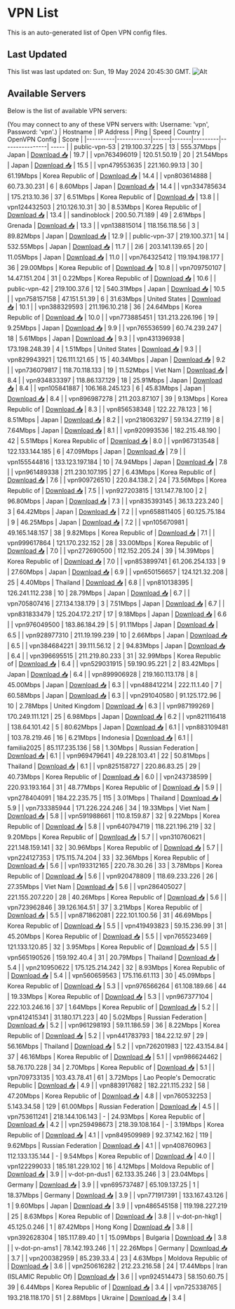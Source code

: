 # VPN List

This is an auto-generated list of Open VPN config files.

## Last Updated

This list was last updated on: Sun, 19 May 2024 20:45:30 GMT.
![Alt](https://repobeats.axiom.co/api/embed/186b98318ef1479477931607c1ad7d823f12451f.svg "Repobeats analytics image")

## Available Servers

Below is the list of available VPN servers:

(You may connect to any of these VPN servers with: Username: 'vpn', Password: 'vpn'.)
| Hostname | IP Address | Ping | Speed | Country | OpenVPN Config | Score |
|----------|------------|------|-------|---------|----------------| ----- |
| public-vpn-53 | 219.100.37.225 | 13 | 555.37Mbps | Japan | [Download 📥](./configs/server_0_JP.ovpn) | 19.7 |
| vpn763496019 | 120.51.50.19 | 20 | 21.54Mbps | Japan | [Download 📥](./configs/server_1_JP.ovpn) | 15.5 |
| vpn479553635 | 221.160.99.13 | 30 | 61.19Mbps | Korea Republic of | [Download 📥](./configs/server_2_KR.ovpn) | 14.4 |
| vpn803614888 | 60.73.30.231 | 6 | 8.60Mbps | Japan | [Download 📥](./configs/server_3_JP.ovpn) | 14.4 |
| vpn334785634 | 175.213.10.36 | 37 | 6.51Mbps | Korea Republic of | [Download 📥](./configs/server_4_KR.ovpn) | 13.8 |
| vpn124432503 | 210.126.10.31 | 30 | 8.53Mbps | Korea Republic of | [Download 📥](./configs/server_5_KR.ovpn) | 13.4 |
| sandinoblock | 200.50.71.189 | 49 | 2.61Mbps | Grenada | [Download 📥](./configs/server_6_GD.ovpn) | 13.3 |
| vpn138815014 | 118.156.118.56 | 3 | 89.82Mbps | Japan | [Download 📥](./configs/server_7_JP.ovpn) | 12.9 |
| public-vpn-37 | 219.100.37.1 | 14 | 532.55Mbps | Japan | [Download 📥](./configs/server_8_JP.ovpn) | 11.7 |
| 2i6 | 203.141.139.65 | 20 | 11.05Mbps | Japan | [Download 📥](./configs/server_9_JP.ovpn) | 11.0 |
| vpn764325412 | 119.194.198.177 | 36 | 29.00Mbps | Korea Republic of | [Download 📥](./configs/server_10_KR.ovpn) | 10.8 |
| vpn709750107 | 14.47.151.204 | 31 | 0.22Mbps | Korea Republic of | [Download 📥](./configs/server_11_KR.ovpn) | 10.6 |
| public-vpn-42 | 219.100.37.6 | 12 | 540.31Mbps | Japan | [Download 📥](./configs/server_12_JP.ovpn) | 10.5 |
| vpn758157158 | 47.151.51.39 | 6 | 31.63Mbps | United States | [Download 📥](./configs/server_13_US.ovpn) | 10.1 |
| vpn388329593 | 211.196.10.218 | 36 | 24.64Mbps | Korea Republic of | [Download 📥](./configs/server_14_KR.ovpn) | 10.0 |
| vpn773885451 | 131.213.226.196 | 19 | 9.25Mbps | Japan | [Download 📥](./configs/server_15_JP.ovpn) | 9.9 |
| vpn765536599 | 60.74.239.247 | 18 | 5.61Mbps | Japan | [Download 📥](./configs/server_16_JP.ovpn) | 9.3 |
| vpn431396938 | 173.198.248.39 | 4 | 1.51Mbps | United States | [Download 📥](./configs/server_17_US.ovpn) | 9.3 |
| vpn829943921 | 126.111.121.65 | 15 | 40.34Mbps | Japan | [Download 📥](./configs/server_18_JP.ovpn) | 9.2 |
| vpn736079817 | 118.70.118.133 | 19 | 11.52Mbps | Viet Nam | [Download 📥](./configs/server_19_VN.ovpn) | 8.4 |
| vpn934833397 | 118.86.137.129 | 18 | 25.91Mbps | Japan | [Download 📥](./configs/server_20_JP.ovpn) | 8.4 |
| vpn105841887 | 106.168.245.123 | 6 | 45.83Mbps | Japan | [Download 📥](./configs/server_21_JP.ovpn) | 8.4 |
| vpn896987278 | 211.203.87.107 | 39 | 9.13Mbps | Korea Republic of | [Download 📥](./configs/server_22_KR.ovpn) | 8.3 |
| vpn856538348 | 122.22.78.123 | 16 | 8.51Mbps | Japan | [Download 📥](./configs/server_23_JP.ovpn) | 8.2 |
| vpn218063297 | 59.134.27.119 | 8 | 7.64Mbps | Japan | [Download 📥](./configs/server_24_JP.ovpn) | 8.1 |
| vpn920993536 | 182.215.48.190 | 42 | 5.51Mbps | Korea Republic of | [Download 📥](./configs/server_25_KR.ovpn) | 8.0 |
| vpn967313548 | 122.133.144.185 | 6 | 47.09Mbps | Japan | [Download 📥](./configs/server_26_JP.ovpn) | 7.9 |
| vpn155544816 | 133.123.197.184 | 10 | 74.94Mbps | Japan | [Download 📥](./configs/server_27_JP.ovpn) | 7.8 |
| vpn961489338 | 211.230.107.195 | 27 | 6.43Mbps | Korea Republic of | [Download 📥](./configs/server_28_KR.ovpn) | 7.6 |
| vpn909726510 | 220.84.138.2 | 24 | 73.56Mbps | Korea Republic of | [Download 📥](./configs/server_29_KR.ovpn) | 7.5 |
| vpn927203815 | 131.147.78.100 | 2 | 96.80Mbps | Japan | [Download 📥](./configs/server_30_JP.ovpn) | 7.3 |
| vpn835393145 | 36.13.223.240 | 3 | 64.42Mbps | Japan | [Download 📥](./configs/server_31_JP.ovpn) | 7.2 |
| vpn658811405 | 60.125.75.184 | 9 | 46.25Mbps | Japan | [Download 📥](./configs/server_32_JP.ovpn) | 7.2 |
| vpn105670981 | 49.165.148.157 | 38 | 9.82Mbps | Korea Republic of | [Download 📥](./configs/server_33_KR.ovpn) | 7.1 |
| vpn999617864 | 121.170.232.152 | 28 | 33.00Mbps | Korea Republic of | [Download 📥](./configs/server_34_KR.ovpn) | 7.0 |
| vpn272690500 | 112.152.205.24 | 39 | 14.39Mbps | Korea Republic of | [Download 📥](./configs/server_35_KR.ovpn) | 7.0 |
| vpn853899741 | 61.206.254.133 | 9 | 27.60Mbps | Japan | [Download 📥](./configs/server_36_JP.ovpn) | 6.9 |
| vpn650156657 | 124.121.32.208 | 25 | 4.40Mbps | Thailand | [Download 📥](./configs/server_37_TH.ovpn) | 6.8 |
| vpn810138395 | 126.241.112.238 | 10 | 28.79Mbps | Japan | [Download 📥](./configs/server_38_JP.ovpn) | 6.7 |
| vpn705807416 | 27.134.138.179 | 3 | 7.51Mbps | Japan | [Download 📥](./configs/server_39_JP.ovpn) | 6.7 |
| vpn831833479 | 125.204.172.217 | 17 | 9.18Mbps | Japan | [Download 📥](./configs/server_40_JP.ovpn) | 6.6 |
| vpn976049500 | 183.86.184.29 | 5 | 91.11Mbps | Japan | [Download 📥](./configs/server_41_JP.ovpn) | 6.5 |
| vpn928977310 | 211.19.199.239 | 10 | 2.66Mbps | Japan | [Download 📥](./configs/server_42_JP.ovpn) | 6.5 |
| vpn384684221 | 39.111.56.12 | 2 | 94.83Mbps | Japan | [Download 📥](./configs/server_43_JP.ovpn) | 6.4 |
| vpn396695515 | 211.219.80.233 | 31 | 32.99Mbps | Korea Republic of | [Download 📥](./configs/server_44_KR.ovpn) | 6.4 |
| vpn529031915 | 59.190.95.221 | 2 | 83.42Mbps | Japan | [Download 📥](./configs/server_45_JP.ovpn) | 6.4 |
| vpn899906928 | 219.160.113.178 | 8 | 45.00Mbps | Japan | [Download 📥](./configs/server_46_JP.ovpn) | 6.3 |
| vpn488412214 | 222.11.1.40 | 7 | 60.58Mbps | Japan | [Download 📥](./configs/server_47_JP.ovpn) | 6.3 |
| vpn291040580 | 91.125.172.96 | 10 | 2.78Mbps | United Kingdom | [Download 📥](./configs/server_48_GB.ovpn) | 6.3 |
| vpn987199269 | 170.249.111.121 | 25 | 6.98Mbps | Japan | [Download 📥](./configs/server_49_JP.ovpn) | 6.2 |
| vpn821116418 | 138.64.101.42 | 5 | 80.62Mbps | Japan | [Download 📥](./configs/server_50_JP.ovpn) | 6.1 |
| vpn883109481 | 103.78.219.46 | 16 | 6.21Mbps | Indonesia | [Download 📥](./configs/server_51_ID.ovpn) | 6.1 |
| familia2025 | 85.117.235.136 | 58 | 1.30Mbps | Russian Federation | [Download 📥](./configs/server_52_RU.ovpn) | 6.1 |
| vpn969479641 | 49.228.103.41 | 22 | 50.81Mbps | Thailand | [Download 📥](./configs/server_53_TH.ovpn) | 6.1 |
| vpn825158727 | 220.86.83.25 | 29 | 40.73Mbps | Korea Republic of | [Download 📥](./configs/server_54_KR.ovpn) | 6.0 |
| vpn243738599 | 220.93.193.164 | 31 | 48.77Mbps | Korea Republic of | [Download 📥](./configs/server_55_KR.ovpn) | 5.9 |
| vpn278404091 | 184.22.235.75 | 115 | 3.01Mbps | Thailand | [Download 📥](./configs/server_56_TH.ovpn) | 5.9 |
| vpn733385944 | 171.226.224.246 | 34 | 19.33Mbps | Viet Nam | [Download 📥](./configs/server_57_VN.ovpn) | 5.8 |
| vpn591988661 | 110.8.159.87 | 32 | 9.22Mbps | Korea Republic of | [Download 📥](./configs/server_58_KR.ovpn) | 5.8 |
| vpn640794719 | 118.221.196.219 | 32 | 9.20Mbps | Korea Republic of | [Download 📥](./configs/server_59_KR.ovpn) | 5.7 |
| vpn310760621 | 221.148.159.141 | 32 | 30.96Mbps | Korea Republic of | [Download 📥](./configs/server_60_KR.ovpn) | 5.7 |
| vpn224127353 | 175.115.74.204 | 33 | 32.36Mbps | Korea Republic of | [Download 📥](./configs/server_61_KR.ovpn) | 5.6 |
| vpn193312165 | 220.78.30.26 | 33 | 3.78Mbps | Korea Republic of | [Download 📥](./configs/server_62_KR.ovpn) | 5.6 |
| vpn920478809 | 118.69.233.226 | 26 | 27.35Mbps | Viet Nam | [Download 📥](./configs/server_63_VN.ovpn) | 5.6 |
| vpn286405027 | 221.155.207.220 | 28 | 40.26Mbps | Korea Republic of | [Download 📥](./configs/server_64_KR.ovpn) | 5.6 |
| vpn723962846 | 39.126.164.51 | 37 | 3.21Mbps | Korea Republic of | [Download 📥](./configs/server_65_KR.ovpn) | 5.5 |
| vpn871862081 | 222.101.100.56 | 31 | 46.69Mbps | Korea Republic of | [Download 📥](./configs/server_66_KR.ovpn) | 5.5 |
| vpn419493823 | 59.15.236.99 | 31 | 45.20Mbps | Korea Republic of | [Download 📥](./configs/server_67_KR.ovpn) | 5.5 |
| vpn765523469 | 121.133.120.85 | 32 | 3.95Mbps | Korea Republic of | [Download 📥](./configs/server_68_KR.ovpn) | 5.5 |
| vpn565190526 | 159.192.40.4 | 31 | 20.79Mbps | Thailand | [Download 📥](./configs/server_69_TH.ovpn) | 5.4 |
| vpn210950622 | 175.125.214.242 | 32 | 8.93Mbps | Korea Republic of | [Download 📥](./configs/server_70_KR.ovpn) | 5.4 |
| vpn560659563 | 175.116.61.113 | 30 | 45.09Mbps | Korea Republic of | [Download 📥](./configs/server_71_KR.ovpn) | 5.3 |
| vpn976566264 | 61.108.189.66 | 44 | 19.33Mbps | Korea Republic of | [Download 📥](./configs/server_72_KR.ovpn) | 5.3 |
| vpn967377104 | 222.103.246.16 | 37 | 1.64Mbps | Korea Republic of | [Download 📥](./configs/server_73_KR.ovpn) | 5.2 |
| vpn412415341 | 31.180.171.223 | 40 | 5.02Mbps | Russian Federation | [Download 📥](./configs/server_74_RU.ovpn) | 5.2 |
| vpn961298193 | 59.11.186.59 | 36 | 8.22Mbps | Korea Republic of | [Download 📥](./configs/server_75_KR.ovpn) | 5.2 |
| vpn441783793 | 184.22.12.97 | 29 | 56.16Mbps | Thailand | [Download 📥](./configs/server_76_TH.ovpn) | 5.2 |
| vpn726201983 | 122.43.154.84 | 37 | 46.16Mbps | Korea Republic of | [Download 📥](./configs/server_77_KR.ovpn) | 5.1 |
| vpn986624462 | 58.76.170.228 | 34 | 2.70Mbps | Korea Republic of | [Download 📥](./configs/server_78_KR.ovpn) | 5.1 |
| vpn709733135 | 103.43.78.41 | 61 | 3.72Mbps | Lao People's Democratic Republic | [Download 📥](./configs/server_79_LA.ovpn) | 4.9 |
| vpn883917682 | 182.221.115.232 | 58 | 47.20Mbps | Korea Republic of | [Download 📥](./configs/server_80_KR.ovpn) | 4.8 |
| vpn760532253 | 5.143.34.58 | 129 | 61.00Mbps | Russian Federation | [Download 📥](./configs/server_81_RU.ovpn) | 4.5 |
| vpn753611241 | 218.144.106.143 | - | 24.93Mbps | Korea Republic of | [Download 📥](./configs/server_82_KR.ovpn) | 4.2 |
| vpn259498673 | 218.39.108.164 | - | 3.19Mbps | Korea Republic of | [Download 📥](./configs/server_83_KR.ovpn) | 4.1 |
| vpn849509989 | 92.37.142.162 | 119 | 9.62Mbps | Russian Federation | [Download 📥](./configs/server_84_RU.ovpn) | 4.1 |
| vpn408760963 | 112.133.135.144 | - | 9.54Mbps | Korea Republic of | [Download 📥](./configs/server_85_KR.ovpn) | 4.0 |
| vpn122299033 | 185.181.229.102 | 16 | 4.12Mbps | Moldova Republic of | [Download 📥](./configs/server_86_MD.ovpn) | 3.9 |
| v-dot-pn-dus1 | 62.133.35.246 | 3 | 23.04Mbps | Germany | [Download 📥](./configs/server_87_DE.ovpn) | 3.9 |
| vpn695737487 | 65.109.137.25 | 1 | 18.37Mbps | Germany | [Download 📥](./configs/server_88_DE.ovpn) | 3.9 |
| vpn771917391 | 133.167.43.126 | 1 | 9.60Mbps | Japan | [Download 📥](./configs/server_89_JP.ovpn) | 3.9 |
| vpn486545158 | 119.198.227.219 | 25 | 8.63Mbps | Korea Republic of | [Download 📥](./configs/server_90_KR.ovpn) | 3.8 |
| v-dot-pn-hkg1 | 45.125.0.246 | 1 | 87.42Mbps | Hong Kong | [Download 📥](./configs/server_91_HK.ovpn) | 3.8 |
| vpn392628304 | 185.117.89.40 | 1 | 15.09Mbps | Bulgaria | [Download 📥](./configs/server_92_BG.ovpn) | 3.8 |
| v-dot-pn-ams1 | 78.142.193.246 | 1 | 22.26Mbps | Germany | [Download 📥](./configs/server_93_DE.ovpn) | 3.7 |
| vpn200382959 | 85.239.33.4 | 23 | 4.63Mbps | Moldova Republic of | [Download 📥](./configs/server_94_MD.ovpn) | 3.6 |
| vpn250616282 | 212.23.216.58 | 24 | 17.44Mbps | Iran (ISLAMIC Republic Of) | [Download 📥](./configs/server_95_IR.ovpn) | 3.6 |
| vpn924514473 | 58.150.60.75 | 39 | 6.44Mbps | Korea Republic of | [Download 📥](./configs/server_96_KR.ovpn) | 3.4 |
| vpn725338765 | 193.218.118.170 | 51 | 2.88Mbps | Ukraine | [Download 📥](./configs/server_97_UA.ovpn) | 3.4 |

